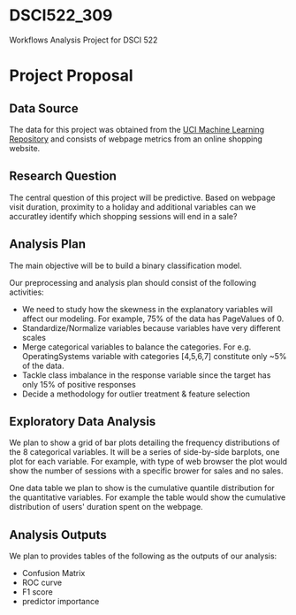 # DSCI522_309
Workflows Analysis Project for DSCI 522

# Project Proposal

## Data Source
The data for this project was obtained from the [UCI Machine Learning Repository](https://archive.ics.uci.edu/ml/datasets/Online+Shoppers+Purchasing+Intention+Dataset) and consists of webpage metrics from an online shopping website. 

## Research Question 
The central question of this project will be predictive. Based on webpage visit duration, proximity to a holiday and additional variables can we accuratley identify which shopping sessions will end in a sale?

## Analysis Plan 
The main objective will be to build a binary classification model. 

Our preprocessing and analysis plan should consist of the following activities:

- We need to study how the skewness in the explanatory variables will affect our modeling. For example, 75% of the data has PageValues of 0.
- Standardize/Normalize variables because variables have very different scales
- Merge categorical variables to balance the categories. For e.g. OperatingSystems variable with categories [4,5,6,7] constitute only ~5% of the data.
- Tackle class imbalance in the response variable since the target has only 15% of positive responses
- Decide a methodology for outlier treatment & feature selection


## Exploratory Data Analysis
We plan to show a grid of bar plots detailing the frequency distributions of the 8 categorical variables. It will be a series of side-by-side barplots, one plot for each variable. For example, with type of web browser the plot would show the number of sessions with a specific brower for sales and no sales. 

One data table we plan to show is the cumulative quantile distribution for the quantitative variables. For example the table would show the cumulative distribution of users' duration spent on the webpage.

## Analysis Outputs 
We plan to provides tables of the following as the outputs of our analysis: 
- Confusion Matrix 
- ROC curve 
- F1 score 
- predictor importance 